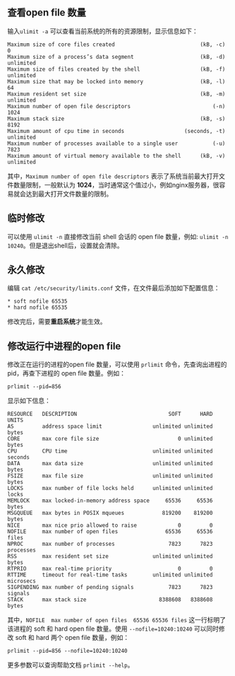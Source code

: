 ## 查看open file 数量
输入`ulimit -a` 可以查看当前系统的所有的资源限制，显示信息如下：
```
Maximum size of core files created                           (kB, -c) 0
Maximum size of a process’s data segment                     (kB, -d) unlimited
Maximum size of files created by the shell                   (kB, -f) unlimited
Maximum size that may be locked into memory                  (kB, -l) 64
Maximum resident set size                                    (kB, -m) unlimited
Maximum number of open file descriptors                          (-n) 1024
Maximum stack size                                           (kB, -s) 8192
Maximum amount of cpu time in seconds                   (seconds, -t) unlimited
Maximum number of processes available to a single user           (-u) 7823
Maximum amount of virtual memory available to the shell      (kB, -v) unlimited
```
其中，`Maximum number of open file descriptors` 表示了系统当前最大打开文件数量限制，一般默认为 **1024**，当时通常这个值过小，例如nginx服务器，很容易就会达到最大打开文件数量的限制。

## 临时修改
可以使用 `ulimit -n` 直接修改当前 shell 会话的 open file 数量，例如: `ulimit -n 10240`。但是退出shell后，设置就会清除。

## 永久修改
编辑 `cat /etc/security/limits.conf` 文件，在文件最后添加如下配置信息：
```
* soft nofile 65535
* hard nofile 65535
```
修改完后，需要**重启系统**才能生效。

## 修改运行中进程的open file
修改正在运行的进程的open file 数量，可以使用 `prlimit` 命令，先查询出进程的pid，再查下进程的 open file 数量。例如：
```
prlimit --pid=856
```

显示如下信息：
```
RESOURCE   DESCRIPTION                             SOFT      HARD UNITS
AS         address space limit                unlimited unlimited bytes
CORE       max core file size                         0 unlimited bytes
CPU        CPU time                           unlimited unlimited seconds
DATA       max data size                      unlimited unlimited bytes
FSIZE      max file size                      unlimited unlimited bytes
LOCKS      max number of file locks held      unlimited unlimited locks
MEMLOCK    max locked-in-memory address space     65536     65536 bytes
MSGQUEUE   max bytes in POSIX mqueues            819200    819200 bytes
NICE       max nice prio allowed to raise             0         0
NOFILE     max number of open files               65536     65536 files
NPROC      max number of processes                 7823      7823 processes
RSS        max resident set size              unlimited unlimited bytes
RTPRIO     max real-time priority                     0         0
RTTIME     timeout for real-time tasks        unlimited unlimited microsecs
SIGPENDING max number of pending signals           7823      7823 signals
STACK      max stack size                       8388608   8388608 bytes
```

其中，`NOFILE  max number of open files  65536 65536 files` 这一行标明了该进程的 soft 和 hard open file 数量。使用 `--nofile=10240:10240` 可以同时修改 soft 和 hard 两个 open file 数量，例如：
```
prlimit --pid=856 --nofile=10240:10240
```

更多参数可以查询帮助文档 `prlimit --help`。